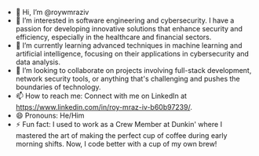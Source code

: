 - 👋 Hi, I’m @roywmraziv
- 👀 I’m interested in software engineering and cybersecurity. I have a passion for developing innovative solutions that enhance security and efficiency, especially in the healthcare and financial sectors.
- 🌱 I’m currently learning advanced techniques in machine learning and artificial intelligence, focusing on their applications in cybersecurity and data analysis.
- 💞️ I’m looking to collaborate on projects involving full-stack development, network security tools, or anything that's challenging and pushes the boundaries of technology.
- 📫 How to reach me: Connect with me on LinkedIn at https://www.linkedin.com/in/roy-mraz-iv-b60b97239/.
- 😄 Pronouns: He/Him
- ⚡ Fun fact: I used to work as a Crew Member at Dunkin' where I mastered the art of making the perfect cup of coffee during early morning shifts. Now, I code better with a cup of my own brew!


<!---
roywmraziv/roywmraziv is a ✨ special ✨ repository because its `README.md` (this file) appears on your GitHub profile.
You can click the Preview link to take a look at your changes.
--->
